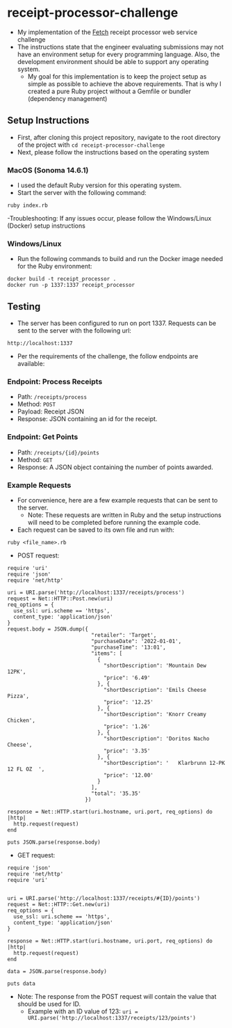 # receipt-processor-challenge
- My implementation of the [Fetch](https://fetch.com/) receipt processor web service challenge
- The instructions state that the engineer evaluating submissions may not have an environment setup for every programming language. Also, the development environment should be able to support any operating system.
  - My goal for this implementation is to keep the project setup as simple as possible to achieve the above requirements. That is why I created a pure Ruby project without a Gemfile or bundler (dependency management)

## Setup Instructions
- First, after cloning this project repository, navigate to the root directory of the project with `cd receipt-processor-challenge`
- Next, please follow the instructions based on the operating system
### MacOS (Sonoma 14.6.1)
- I used the default Ruby version for this operating system.
- Start the server with the following command:
```
ruby index.rb
```
-Troubleshooting: If any issues occur, please follow the Windows/Linux (Docker) setup instructions
### Windows/Linux
- Run the following commands to build and run the Docker image needed for the Ruby environment:
```
docker build -t receipt_processor .
docker run -p 1337:1337 receipt_processor
```

## Testing
- The server has been configured to run on port 1337. Requests can be sent to the server with the following url:
```
http://localhost:1337
```
- Per the requirements of the challenge, the follow endpoints are available:
### Endpoint: Process Receipts
* Path: `/receipts/process`
* Method: `POST`
* Payload: Receipt JSON
* Response: JSON containing an id for the receipt.
### Endpoint: Get Points
* Path: `/receipts/{id}/points`
* Method: `GET`
* Response: A JSON object containing the number of points awarded.


### Example Requests
- For convenience, here are a few example requests that can be sent to the server.
  - Note: These requests are written in Ruby and the setup instructions will need to be completed before running the example code.
- Each request can be saved to its own file and run with:
```
ruby <file_name>.rb
```
- POST request:
```
require 'uri'
require 'json'
require 'net/http'

uri = URI.parse('http://localhost:1337/receipts/process')
request = Net::HTTP::Post.new(uri)
req_options = {
  use_ssl: uri.scheme == 'https',
  content_type: 'application/json'
}
request.body = JSON.dump({
                           "retailer": 'Target',
                           "purchaseDate": '2022-01-01',
                           "purchaseTime": '13:01',
                           "items": [
                             {
                               "shortDescription": 'Mountain Dew 12PK',
                               "price": '6.49'
                             }, {
                               "shortDescription": 'Emils Cheese Pizza',
                               "price": '12.25'
                             }, {
                               "shortDescription": 'Knorr Creamy Chicken',
                               "price": '1.26'
                             }, {
                               "shortDescription": 'Doritos Nacho Cheese',
                               "price": '3.35'
                             }, {
                               "shortDescription": '   Klarbrunn 12-PK 12 FL OZ  ',
                               "price": '12.00'
                             }
                           ],
                           "total": '35.35'
                         })

response = Net::HTTP.start(uri.hostname, uri.port, req_options) do |http|
  http.request(request)
end

puts JSON.parse(response.body)
```
- GET request:
```
require 'json'
require 'net/http'
require 'uri'


uri = URI.parse('http://localhost:1337/receipts/#{ID}/points')
request = Net::HTTP::Get.new(uri)
req_options = {
  use_ssl: uri.scheme == 'https',
  content_type: 'application/json'
}

response = Net::HTTP.start(uri.hostname, uri.port, req_options) do |http|
  http.request(request)
end

data = JSON.parse(response.body)

puts data
```
  - Note: The response from the POST request will contain the value that should be used for ID.
    - Example with an ID value of 123: `uri = URI.parse('http://localhost:1337/receipts/123/points')`